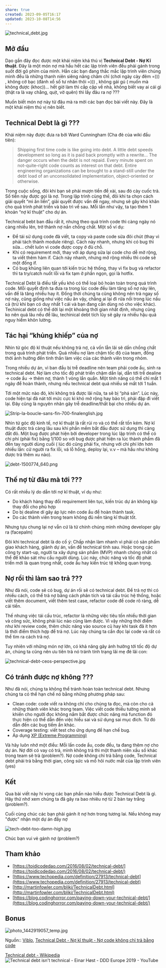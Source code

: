 ```yaml
---
share: true
created: 2023-09-05T16:17
updated: 2023-10-08T14:56
---
```

![technical_debt.jpg](https://images.viblo.asia/68cd9326-84a6-4c75-ae34-ecfd3ee8fc4d.jpg)

## Mở đầu

Dạo gần đây đọc được một khái niệm khá thú vị **Technical Debt - Nợ Kĩ thuật**. Đây là một món nợ mà hầu hết các lập trình viên đều phải gánh trong suốt đời gõ phím của mình. Hẳn các bạn đang thắc mắc lập trình viên chúng mình đều là những thanh niên siêng năng chăm chỉ (chơi ngày cày đêm =))) , không cờ bạc (đánh xổ số tư nhân thôi =))) , không gái gú ( muốn mà không được (khoc))... hết giờ làm thì cắp cặp về nhà, không biết vay ai cái gì (thật ra là vay chằng, quịt, vờ quên) thì lấy đâu ra nợ ???

Muốn biết món nợ này từ đâu mà ra mời các bạn đọc bài viết này. Đây là một khái niệm thú vị nên biết.

## Technical Debt là gì ???

Khái niệm này được đưa ra bởi Ward Cunningham (Cha đẻ của wiki đầu tiên):

> Shipping first time code is like going into debt. A little debt speeds development so long as it is paid back promptly with a rewrite... The danger occurs when the debt is not repaid. Every minute spent on not-quite-right code counts as interest on that debt. Entire engineering organizations can be brought to a stand-still under the debt load of an unconsolidated implementation, object-oriented or otherwise.

Trong cuộc sống, đôi khi bạn sẽ phải mượn tiền để xài, sau đó cày cuốc trả. Số tiền này được gọi là nợ. Trong lập trình cùng thế, đôi khi ta chọn cách giải quyết “mì ăn liền”, giải quyết được vấn đề ngay, nhưng sẽ gây khó khăn cho quá trình phát triển và bảo trì về sau. Mỗi lần như vậy, ta tạo thêm 1 khoản “nợ kĩ thuật” cho dự án.

Technical bebt ban đầu rất ít, nhưng theo quá trình code thì càng ngày nó càng nhiều lên, trở thành nợ nần chồng chất. Một số ví dụ:

- Để tái sử dụng code đã viết, ta copy và paste code sửa đôi chút (thay vì phải tách thành module riêng). Cách này nhanh, nhưng khi có bug thì sửa… chết luôn vì code được copy ở đủ chỗ.
- Khi có requirement mới, thay với áp dụng sửa lại code cho dễ mở rộng, ta viết thêm hàm if. Cách này nhanh, nhưng mở rộng nhiều thì code sẽ một đống if.
- Có bug khủng liên quan tới kiến trúc hệ thống, thay vì fix bug và refactor thì ta try/catch nuốt lỗi và fix tạm ở phần ngọn, gọi là hotfix.

Technical Debt là điều tất yếu khó có thể loại bỏ hoàn toàn trong quá trình code. Mỗi quyết định ta đưa ra trong lúc code đều làm tăng số nợ này lên, vấn đề là tăng nhiều hay ít. Đồng thời chúng ta cũng không nên trả ngay số nợ này, cũng giống như việc nấu ăn vậy, chẳng ai lại đi rửa nồi trong lúc nấu cả (trừ khi bạn có duy nhất 1 cái và bạn đang cần dùng nó cho việc khác). Techinical debt có thể dời lại một khoảng thời gian nhất định, nhưng cũng ko nên quá lâu nếu để lâu, techinical debt tích lũy sẽ gây ra nhiều hậu quả nguy hiểm khôn lường.

## Tác hại “khủng khiếp” của nợ

Nhìn từ góc độ kĩ thuật nếu không trả nợ, cả vốn lẫn lãi sẽ dần chồng chất trong quá trình phát triển. Quá nhiều nợ làm chậm tốc độ của team, đồng thời ảnh hưởng đến tinh thần làm việc của các thành viên trong nhóm.

Trong nhiều dự án, vì ban đầu bị trễ deadline nên team phải code ẩu, sinh ra technical debt. Nợ làm cho tốc độ phát triển chậm dần lại, dẫn tới trễ dealine -> code ẩu -> thêm nợ, thành 1 vòng lẩn quẩn. Một tính năng có thể chỉ mất 1 ngày để hoàn thành, nhưng nếu technical debt quá nhiều sẽ mất tới 1 tuần.

Tới một mức nào đó, khi không trả được lãi nữa, ta sẽ bị “phá sản”. Lúc này, code hiện tại đã nát tới mức cực kì khó mở rộng hay bảo trì, phải đập đi viết lại. Đây cũng là nguyên nhân gây trễ deadline/thất bại cho nhiều dự án.

![Strip-la-boucle-sans-fin-700-finalenglish.jpg](https://images.viblo.asia/38ffeb3d-29cd-440e-b1cd-9012a141b92e.jpg)

Nhìn từ góc độ kinh tế, nợ kĩ thuật là rất rủi ro và có thể rất tốn kém. Nợ kĩ thuật được trả càng lâu sau khi phần mềm bắt đầu được sử dụng thì càng đắt đỏ. Một bug được phát hiện bởi developer trong lúc lập trình có thể có chi phí (phải fix) bằng 1/100 so với bug được phát hiện ra lúc thành phẩm đã đến tay người dùng cuối ( lúc đó cũng phải fix, nhưng với chi phí lớn hơn nhiều lần: cử người ra fix lỗi, vá lỗ hổng, deploy lại, v.v – mà hầu như không được trả thêm xu nào).

![debt-1500774_640.png](https://images.viblo.asia/af7eb16e-df4a-4e32-b660-2e60b4d6b0df.png)

## Thế nợ từ đâu mà tới ???

Có rất nhiều lý do dẫn tới nợ kĩ thuật, ví dụ như:

- Do khách hàng thay đổi requirement liên tục, kiến trúc dự án không kịp thay đổi cho phù hợp
- Do bị dealine dí gây áp lực nên code ẩu để hoàn thành task.
- Do các thành viên trong team không đủ nền tảng kĩ thuật tốt.

Nhưng tựu chung lại nợ vẫn cứ là từ chính chúng mình những developer gây ra (facepalm)

Đôi khi technical debt là do cố ý: Chấp nhận làm nhanh vì phải có sản phẩm giao khách hàng, giành dự án, vấn đề technical tính sau. Hoặc trong các công ty start-up, người ta xây dựng sản phẩm (MVP) nhanh chóng nhất có thể để khảo sát nhu cầu người dùng. Lúc này, chức năng và tốc độ phát triển mới là quan trọng nhất, code ẩu hay kiến trúc tệ không quan trọng.

## Nợ rồi thì làm sao trả ???

Như đã nói, code sẽ có bug, dự án rồi sẽ có technical debt. Để trả nợ thì có nhiều cách, có thể trả nợ bằng cách phân tích và tái cấu trúc hệ thống, hoặc viết thêm document, viết thêm test case, refactor code để code rõ ràng, dễ cải tiến.

Thế nhưng việc tái cấu trúc, refactor là những việc tiêu tốn nhiều thời gian và công sức, không phải lúc nào cũng làm được. Vì vậy những thời điểm như khi review code, thêm chức năng vào source cũ hay khi task đã ít hơn là thời điểm thích hợp để trả nợ. Lúc này chúng ta cần đọc lại code và rất có thể tìm ra cách trả nợ.

Tuy nhiên với những món nợ lớn, có khả năng gây ảnh hưởng tới tốc độ dự án, chúng ta cũng nên ưu tiên trả nó tránh tính trạng lãi mẹ đẻ lãi con:

![technical-debt-ceos-perspective.jpg](https://images.viblo.asia/33830520-1526-43a4-9ea3-893f12d32260.jpg)

## Có tránh được nợ không ???

Như đã nói, chúng ta không thể tránh hoàn toàn technical debt. Nhưng chúng ta có thể hạn chế nó bằng những phương pháp sau:

- Clean code: code viết ra không chỉ cho chúng ta đọc, mà còn cho cả những thành viên khác trong team. Việc viết code thiếu tường minh sẽ khiến cho người đọc không nắm bắt được chức năng mà function đó thực hiện có thể dẫn đến việc hiểu sai và sử dụng sai mục đích. Từ đó dẫn đến các bug tiềm ẩn khác.
- Coverage testing: viết test cho ứng dụng để hạn chế bug.
- Áp dụng [XP (Extreme Programming)](https://viblo.asia/hieubm/posts/PDOkqMBpkjx)

Và hãy luôn nhớ một điều: Mỗi lần code ẩu, code đểu, ta đang thêm nợ cho dự án. Nợ đời có vay có trả, mình không trả thì một thanh niên xấu số khác trong team sẽ trả (problem?). Nợ code không chỉ trả bằng code, Technical debt phải trả bằng thời gian, công sức và mồ hôi nước mắt của lập trình viên (yes)

## Kết

Qua bài viết này hi vọng các bạn phần nào hiểu được Technical Debt là gì. Hãy thử nhớ xem chúng ta đã gây ra bao nhiêu nợ từ 2 bàn tay trắng (problem?).

Cuối cùng chúc các bạn phải gánh ít nợ hơn trong tương lai. Nếu không may "được" nhận một dự án đầy nợ

![tech-debt-too-damn-high.jpg](https://images.viblo.asia/3e99f0bc-d7ff-4845-870a-c2a322461abd.jpg)

Chúc bạn vui vẻ gánh nợ (problem?)

## Tham khảo

- [https://toidicodedao.com/2016/08/02/technical-debt/](https://toidicodedao.com/2016/08/02/technical-debt/)
- [https://www.techopedia.com/definition/27913/technical-debt](https://www.techopedia.com/definition/27913/technical-debt)
- [http://martinfowler.com/bliki/TechnicalDebt.html](http://martinfowler.com/bliki/TechnicalDebt.html)
- [https://blog.codinghorror.com/paying-down-your-technical-debt/](https://blog.codinghorror.com/paying-down-your-technical-debt/)

## Bonus

![photo_1442919057_temp.jpg](https://images.viblo.asia/136108c1-5ceb-4600-ae31-95ae83a7449f.jpg)

Nguồn:: [Viblo](../../%CE%9E%20Ngu%E1%BB%93n/Khoa%20h%E1%BB%8Dc%20d%E1%BB%AF%20li%E1%BB%87u.%20Khoa%20h%E1%BB%8Dc%20m%C3%A1y%20t%C3%ADnh/Viblo.md), [Technical Debt - Nợ kĩ thuật - Nợ code không chỉ trả bằng code](https://viblo.asia/p/technical-debt-no-ki-thuat-no-code-khong-chi-tra-bang-code-nwmGyEQMGoW)

[Technical debt - Wikipedia](https://en.wikipedia.org/wiki/Technical_debt "Technical debt - Wikipedia")
![Technical debt isn't technical - Einar Høst - DDD Europe 2019 - YouTube](https://youtu.be/d2Ddo8OV7ig?si=Gp12_8wumUxh-8Wm)